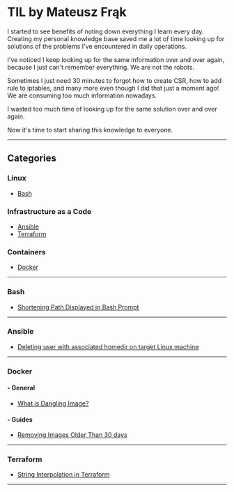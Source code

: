 # TIL by Mateusz Frąk

I started to see benefits of noting down everything I learn every day. Creating my personal knowledge base saved me a lot of time looking up for solutions of the problems I've encountered in daily operations.

I've noticed I keep looking up for the same information over and over again, because I just can't remember everything. We are not the robots.

Sometimes I just need 30 minutes to forgot how to create CSR, how to add rule to iptables, and many more even though I did that just a moment ago! We are consuming too much information nowadays.

I wasted too much time of looking up for the same solution over and over again.

Now it's time to start sharing this knowledge to everyone.

---

## Categories

### Linux
- [Bash](#Bash)

### Infrastructure as a Code
- [Ansible](#Ansible)
- [Terraform](#Terraform)

### Containers
- [Docker](#Docker)

--- 

### Bash
- [Shortening Path Displayed in Bash Prompt](bash/shorten-path-in-prompt.md)
---

### Ansible
- [Deleting user with associated homedir on target Linux machine](ansible/deleting-user-with-homedir.md)
---

### Docker
#### - General
- [What is Dangling Image?](/docker/what-is-dangling-image.md)

#### - Guides
- [Removing Images Older Than 30 days](docker/removing-images-older-than.md)
---

### Terraform
- [String Interpolation in Terraform](terraform/string-interpolation-in-tf.md)
---

